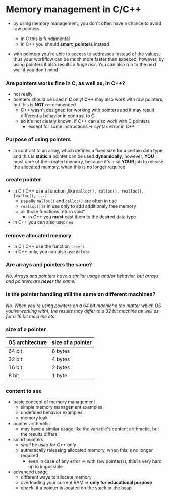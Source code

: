 #	Memory management in C/C++

-   by using memory management, you don't often have a chance to avoid raw pointers
    -   in C this is fundamental
    -   in C++ you should **smart_pointers** instead

-   with pointers you're able to access to addresses instead of the values, thus your workflow can be much more faster than expeced, however, by using pointers it also results a *huge risk*. You can also run to the next wall if you don't mind

###	Are pointers works fine in C, as well as, in C++?
-   not really
-	pointers should be used n **C** only! **C++** may also work with raw pointers, but this is **NOT** recommended
    -   C++ wasn't designed for working with pointers and it may result different a behavior in contrast to C
    -   so it's not clearly known, if C++ can also work with C pointers 
        -   except for some instructions => syntax error in C++

### Purpose of using pointers
-   in contrast to an array, which defines a fixed size for a certain data type and this is **static** a pointer can be used **dynamically**, however, **YOU** must care of the created memory, because it's also **YOUR** job to release the allocated memory, when this is no longer required

### create pointer
-   in C / C++ use a function ,like ```malloc(), calloc(), realloc(), [valloc(), ...]```
    -   usually ```malloc()``` and ```calloc()``` are often in use
    -   ```realloc()``` is in use only to add additionaly free memory
    -   all those functions return void*
        -   in C++ you **must** cast them to the desired data type
-   in C++ you can also use: ```new```

### remove allocated memory
-   in C / C++ use the function ```free()```
-   in C++ only, you can also use ```delete```

###	Are arrays and pointers the same?
*No. Arrays and pointers have a similar usage and/or behavior, but arrays and pointers are **never** the same!*

###	Is the pointer handling still the same on different machines?
*No. When you're using pointers on a 64 bit machiche (no matter which OS you're working with), the results may differ to a 32 bit machine as well as for a 16 bit machine etc.*

### size of a pointer
|  OS architecture  |  size of a pointer  |
|-------------------|---------------------|
|  64 bit           |  8 bytes            |
|  32 bit           |  4 bytes            |
|  16 bit           |  2 bytes            |
|  8 bit            |  1 byte             |

###	content to see
-	basic concept of memory management
    -   simple memory management examples
    -	undefined behavior examples
    -   memory leak
-   pointer arithmetic
    -   may have a similar usage like the variable's content arithmetic, but the results differs
-   smart pointers
    -   *shall be used for C++ only*
    -   autmatically releasing allocated memory, when this is no longer required
        -   even in case of any error => with raw pointer(s), this is very hard up to impossible
-   advanced usage
    -   different ways to allocate memory
    -   overloading your current RAM => **only for educational purpose**
    -   check, if a pointer is located on the stack or the heap